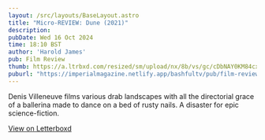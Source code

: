```yaml
---
layout: /src/layouts/BaseLayout.astro
title: "Micro-REVIEW: Dune (2021)"
description: 
pubDate: Wed 16 Oct 2024
time: 18:10 BST
author: 'Harold James'
pub: Film Review
thumb: https://a.ltrbxd.com/resized/sm/upload/nx/8b/vs/gc/cDbNAY0KM84cxXhmj8f0dLWza3t-0-2000-0-3000-crop.jpg?v=49eed12751
puburl: "https://imperialmagazine.netlify.app/bashfultv/pub/film-review"
---
```

Denis Villeneuve films various drab landscapes with all the directorial grace of a ballerina made to dance on a bed of rusty nails. A disaster for epic science-fiction.

<a href="https://letterboxd.com/for_you_bruce/film/dune-2021/" target="_blank" rel="noopener noreferrer">View on Letterboxd</a>

